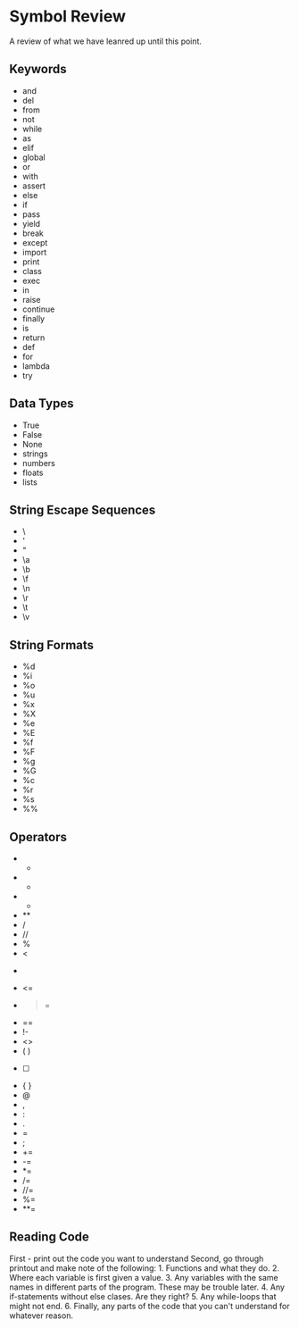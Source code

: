 # Symbol Review
A review of what we have leanred up until this point.

## Keywords
- and
- del
- from
- not
- while
- as
- elif
- global
- or
- with
- assert
- else
- if
- pass
- yield
- break
- except
- import
- print
- class
- exec
- in
- raise
- continue
- finally
- is
- return
- def
- for
- lambda
- try

## Data Types
- True
- False
- None
- strings
- numbers
- floats
- lists

## String Escape Sequences
- \\
- \'
- \"
- \a
- \b
- \f
- \n
- \r
- \t
- \v

## String Formats
- %d
- %i
- %o
- %u
- %x
- %X
- %e
- %E
- %f
- %F
- %g
- %G
- %c
- %r
- %s
- %%

## Operators
- +
- -
- *
- **
- /
- //
- %
- <
- >
- <=
- >=
- ==
- !-
- <>
- ( )
- [ ]
- { }
- @
- ,
- :
- .
- =
- ;
- +=
- -=
- *=
- /=
- //=
- %=
- **=

## Reading Code
First - print out the code you want to understand
Second, go through printout and make note of the following:
    1. Functions and what they do.
    2. Where each variable is first given a value.
    3. Any variables with the same names in different parts of the program. These may be trouble later.
    4. Any if-statements without else clases. Are they right?
    5. Any while-loops that might not end.
    6. Finally, any parts of the code that you can't understand for whatever reason.

